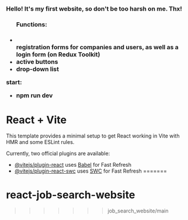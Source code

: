 <h3>Hello! It's my first website, so don't be too harsh on me. Thx!<h3>
<ul><h4>Functions:</h4>
<li></li>registration forms for companies and users, as well as a login form (on Redux Toolkit)
<li>active buttons</li>
<li>drop-down list</li>
</ul>

**start:**
- npm run dev

# React + Vite

This template provides a minimal setup to get React working in Vite with HMR and some ESLint rules.

Currently, two official plugins are available:

- [@vitejs/plugin-react](https://github.com/vitejs/vite-plugin-react/blob/main/packages/plugin-react/README.md) uses [Babel](https://babeljs.io/) for Fast Refresh
- [@vitejs/plugin-react-swc](https://github.com/vitejs/vite-plugin-react-swc) uses [SWC](https://swc.rs/) for Fast Refresh
=======
# react-job-search-website
>>>>>>> job_search_website/main
